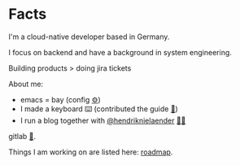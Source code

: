 # Facts

I'm a cloud-native developer based in Germany.

I focus on backend and have a background in system engineering.

Building products > doing jira tickets

About me:
- emacs = bay (config [⚙️](https://github.com/flyck/.emacs.d))
- I made a keyboard ⌨️ (contributed the guide [📗](https://github.com/adereth/dactyl-keyboard/tree/master/guide))
- I run a blog together with [@hendriknielaender](https://github.com/hendriknielaender) [🤜🤛](https://double-trouble.dev/)

gitlab [🦊](https://gitlab.com/flyck).

Things I am working on are listed here: [roadmap](https://github.com/users/flyck/projects/2).
